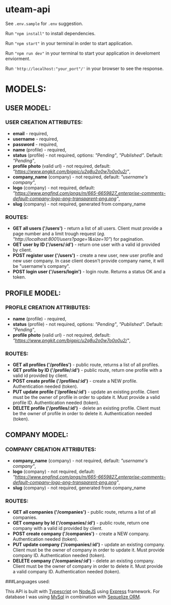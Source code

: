 # uteam-api

See `.env.sample` for `.env` suggestion.

Run `"npm install"` to install dependencies.

Run `"npm start"` in your terminal in order to start application.

Run `"npm run dev"` in your terminal to start your application in develoment enviorment.

Run `'http://localhost:"your_port"/'` in your browser to see the response.

# MODELS:

## USER MODEL:

### **USER CREATION ATTRIBUTES:**

- **email** - required,
- **username** - required,
- **password** - required,
- **name** (profile) - required,
- **status** (profile) - not required, options: _"Pending"_, _"Published"_. Default: _"Pending"_,
- **profile photo** (valid url) - not required, default: _"https://www.pngkit.com/bigpic/u2q8u2o0w7o0o0u2/"_,
- **company_name** (company) - not required, default: _"username's company"_,
- **logo** (company) - not required, default: _"https://www.pngfind.com/pngs/m/665-6659827_enterprise-comments-default-company-logo-png-transparent-png.png"_,
- **slug** (company) - not required, generated from company_name

### ROUTES:

- **GET all users ('/users')** - return a list of all users. Client must provide a page number and a limit trough request (_eg. "http://localhost:8001/users?page=1&size=10"_) for pagination.
- **GET user by ID ('/users/:id')** - return one user with a valid id provided by client.
- **POST register user ('/users')** - create a new user, new user profile and new user company. In case client doesn't provide company name, it will be "username's company".
- **POST login user ('/users/login')** - login route. Returns a status OK and a token.

## PROFILE MODEL:

### PROFILE CREATION ATTRIBUTES:

- **name** (profile) - required,
- **status** (profile) - not required, options: _"Pending"_, _"Published"_. Default: _"Pending"_,
- **profile photo** (valid url) - not required, default: _"https://www.pngkit.com/bigpic/u2q8u2o0w7o0o0u2/"_,

### ROUTES:

- **GET all profiles ('/profiles')** - public route, returns a list of all profiles.
- **GET profile by ID ('/profile/:id')** - public route, return one profile with a valid id provided by client.
- **POST create profile ('/profiles/:id')** - create a NEW profile. Authentication needed (token).
- **PUT update profile ('/profiles/:id')** - update an existing profile. Client must be the owner of profile in order to update it. Must provide a valid profile ID. Authentication needed (token).
- **DELETE profile ('/profiles/:id')** - delete an existing profile. Client must be the owner of profile in order to delete it. Authentication needed (token).

## COMPANY MODEL:

### COMPANY CREATION ATTRIBUTES:

- **company_name** (company) - not required, default: _"username's company"_,
- **logo** (company) - not required, default: _"https://www.pngfind.com/pngs/m/665-6659827_enterprise-comments-default-company-logo-png-transparent-png.png"_,
- **slug** (company) - not required, generated from company_name

### ROUTES:

- **GET all companies ('/companies')** - public route, returns a list of all companies.
- **GET company by Id ('/companies/:id')** - public route, return one company with a valid id provided by client.
- **POST create company ('/companies')** - create a NEW company. Authentication needed (token).
- **PUT update company ('/companies/:id')** - update an existing company. Client must be the owner of company in order to update it. Must provide company ID. Authentication needed (token).
- **DELETE company ('/companies/:id')** - delete an existing company. Client must be the owner of company in order to delete it. Must provide a valid company ID. Authentication needed (token).

###Languages used:

This API is built with [Typescript](https://www.typescriptlang.org/) on [NodeJS](https://nodejs.org/en/) using [Express](https://expressjs.com/) framework. For database I was using [MySql](https://www.mysql.com/) in combination with [Sequelize ORM](https://sequelize.org/).
